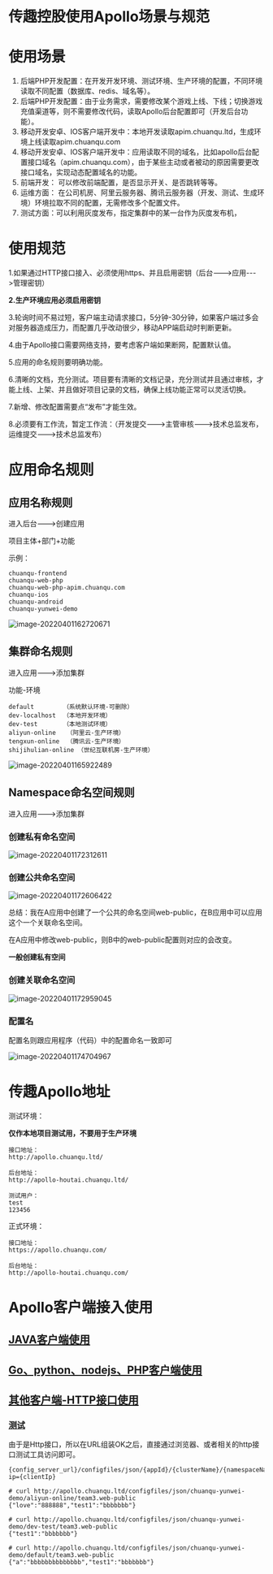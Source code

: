 # 传趣控股使用Apollo场景与规范

# 使用场景

1. 后端PHP开发配置：在开发开发环境、测试环境、生产环境的配置，不同环境读取不同配置（数据库、redis、域名等）。
2. 后端PHP开发配置：由于业务需求，需要修改某个游戏上线、下线；切换游戏充值渠道等，则不需要修改代码，读取Apollo后台配置即可（开发后台功能）。
3. 移动开发安卓、IOS客户端开发中：本地开发读取apim.chuanqu.ltd，生成环境上线读取apim.chuanqu.com
4. 移动开发安卓、IOS客户端开发中：应用读取不同的域名，比如apollo后台配置接口域名（apim.chuanqu.com），由于某些主动或者被动的原因需要更改接口域名，实现动态配置域名的功能。
5. 前端开发： 可以修改前端配置，是否显示开关、是否跳转等等。
6. 运维方面： 在公司机房、阿里云服务器、腾讯云服务器（开发、测试、生成环境）环境拉取不同的配置，无需修改多个配置文件。
7. 测试方面：可以利用灰度发布，指定集群中的某一台作为灰度发布机，

# 使用规范

1.如果通过HTTP接口接入、必须使用https、并且启用密钥（后台--->应用--->管理密钥）

**2.生产环境应用必须启用密钥**

3.轮询时间不易过短，客户端主动请求接口，5分钟-30分钟，如果客户端过多会对服务器造成压力，而配置几乎改动很少，移动APP端启动时判断更新。

4.由于Apollo接口需要网络支持，要考虑客户端如果断网，配置默认值。

5.应用的命名规则要明确功能。

6.清晰的文档，充分测试。项目要有清晰的文档记录，充分测试并且通过审核，才能上线、上架、并且做好项目记录的文档，确保上线功能正常可以灵活切换。

7.新增、修改配置需要点“发布”才能生效。

8.必须要有工作流，暂定工作流：（开发提交--->主管审核--->技术总监发布，运维提交--->技术总监发布）

# 应用命名规则

## 应用名称规则

进入后台--->创建应用

项目主体+部门+功能

示例：

```
chuanqu-frontend
chuanqu-web-php
chuanqu-web-php-apim.chuanqu.com
chuanqu-ios
chuanqu-android
chuanqu-yunwei-demo
```

![image-20220401162720671](https://imgoss.xgss.net/picgo/image-20220401162720671.png?aliyun)

## 集群命名规则

进入应用--->添加集群

功能-环境

```
default        （系统默认环境-可删除）
dev-localhost  （本地开发环境）
dev-test       （本地测试环境）
aliyun-online   （阿里云-生产环境）
tengxun-online  （腾讯云-生产环境）
shijihulian-online （世纪互联机房-生产环境）
```



![image-20220401165922489](https://imgoss.xgss.net/picgo/image-20220401165922489.png?aliyun)



## Namespace命名空间规则

进入应用--->添加集群

### 创建私有命名空间

![image-20220401172312611](https://imgoss.xgss.net/picgo/image-20220401172312611.png?aliyun)

### 创建公共命名空间

![image-20220401172606422](https://imgoss.xgss.net/picgo/image-20220401172606422.png?aliyun)

总结：我在A应用中创建了一个公共的命名空间web-public，在B应用中可以应用这个一个关联命名空间。

在A应用中修改web-public，则B中的web-public配置则对应的会改变。

**一般创建私有空间**

### 创建关联命名空间

![image-20220401172959045](https://imgoss.xgss.net/picgo/image-20220401172959045.png?aliyun)

### 配置名

配置名则跟应用程序（代码）中的配置命名一致即可

![image-20220401174704967](https://imgoss.xgss.net/picgo/image-20220401174704967.png?aliyun)

# 传趣Apollo地址

测试环境：

**仅作本地项目测试用，不要用于生产环境**

```
接口地址：
http://apollo.chuanqu.ltd/

后台地址：
http://apollo-houtai.chuanqu.ltd/

测试用户：
test
123456
```



正式环境：

```
接口地址：
https://apollo.chuanqu.com/

后台地址：
http://apollo-houtai.chuanqu.com/
```





# Apollo客户端接入使用



## [JAVA客户端使用](https://www.apolloconfig.com/#/zh/usage/java-sdk-user-guide)



## [Go、python、nodejs、PHP客户端使用](https://www.apolloconfig.com/#/zh/usage/third-party-sdks-user-guide)



## [其他客户端-HTTP接口使用](https://www.apolloconfig.com/#/zh/usage/other-language-client-user-guide)



### [测试](https://www.apolloconfig.com/#/zh/usage/other-language-client-user-guide?id=_123-测试)

由于是Http接口，所以在URL组装OK之后，直接通过浏览器、或者相关的http接口测试工具访问即可。

```
{config_server_url}/configfiles/json/{appId}/{clusterName}/{namespaceName}?ip={clientIp}
```

```
# curl http://apollo.chuanqu.ltd/configfiles/json/chuanqu-yunwei-demo/aliyun-online/team3.web-public
{"love":"888888","test1":"bbbbbbb"}

# curl http://apollo.chuanqu.ltd/configfiles/json/chuanqu-yunwei-demo/dev-test/team3.web-public
{"test1":"bbbbbbb"}

# curl http://apollo.chuanqu.ltd/configfiles/json/chuanqu-yunwei-demo/default/team3.web-public
{"a":"bbbbbbbbbbbbbb","test1":"bbbbbbb"}
```


